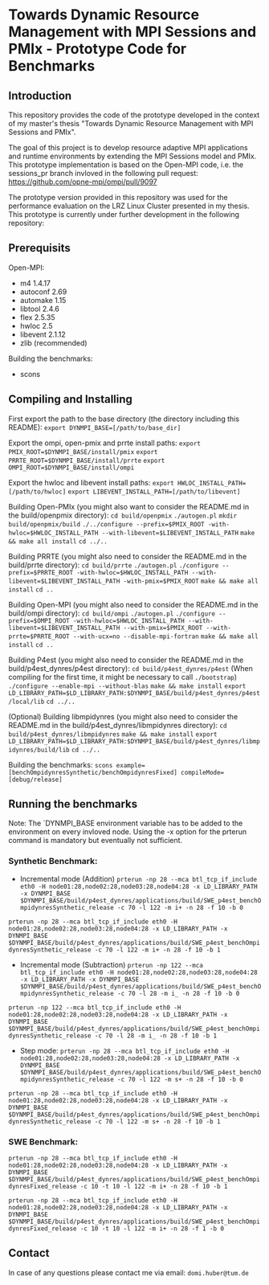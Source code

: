 # Towards Dynamic Resource Management with MPI Sessions and PMIx - Prototype Code for Benchmarks
## Introduction
This repository provides the code of the prototype developed in the context of my master's thesis "Towards Dynamic Resource Management with MPI Sessions and PMIx". 

The goal of this project is to develop resource adaptive MPI applications and runtime environments by extending the MPI Sessions model and PMIx. This prototype implementation is based on the Open-MPI code, i.e. the sessions_pr branch invloved in the following pull request: https://github.com/opne-mpi/ompi/pull/9097  


The prototype version provided in this repository was used for the performance evaluation on the LRZ Linux Cluster presented in my thesis. This prototype is currently under further development in the following repository:

## Prerequisits
Open-MPI:
* m4 1.4.17
* autoconf 2.69
* automake 1.15
* libtool 2.4.6
* flex 2.5.35
* hwloc 2.5
* libevent 2.1.12
* zlib (recommended)

Building the benchmarks:
* scons 

## Compiling and Installing
First export the path to the base directory (the directory including this README):
`export DYNMPI_BASE=[/path/to/base_dir]`

Export the ompi, open-pmix and prrte install paths:
`export PMIX_ROOT=$DYNMPI_BASE/install/pmix`
`export PRRTE_ROOT=$DYNMPI_BASE/install/prrte`
`export OMPI_ROOT=$DYNMPI_BASE/install/ompi`

Export the hwloc and libevent install paths:
`export HWLOC_INSTALL_PATH=[/path/to/hwloc]`
`export LIBEVENT_INSTALL_PATH=[/path/to/libevent]`

Building Open-PMIx (you might also want to consider the README.md in the build/openpmix directory):
`cd build/openpmix`
`./autogen.pl`
`mkdir build/openpmix/build`
`./../configure --prefix=$PMIX_ROOT -with-hwloc=$HWLOC_INSTALL_PATH --with-libevent=$LIBEVENT_INSTALL_PATH`
`make && make all install`
`cd ../..`

Building PRRTE (you might also need to consider the README.md in the build/prrte directory):
`cd build/prrte`
`./autogen.pl`
`./configure --prefix=$PRRTE_ROOT -with-hwloc=$HWLOC_INSTALL_PATH --with-libevent=$LIBEVENT_INSTALL_PATH -with-pmix=$PMIX_ROOT`
`make && make all install`
`cd ..`

Building Open-MPI (you might also need to consider the README.md in the build/ompi directory):
`cd build/ompi`
`./autogen.pl`
`./configure --prefix=$OMPI_ROOT -with-hwloc=$HWLOC_INSTALL_PATH --with-libevent=$LIBEVENT_INSTALL_PATH --with-pmix=$PMIX_ROOT --with-prrte=$PRRTE_ROOT --with-ucx=no --disable-mpi-fortran`
`make && make all install`
`cd ..`

Building P4est (you might also need to consider the README.md in the build/p4est_dynres/p4est directory):
`cd build/p4est_dynres/p4est`
(When compiling for the first time, it might be necessary to call `./bootstrap`)
`./configure --enable-mpi --without-blas`
`make && make install`
`export LD_LIBRARY_PATH=$LD_LIBRARY_PATH:$DYNMPI_BASE/build/p4est_dynres/p4est/local/lib`
`cd ../..`

(Optional) Building libmpidynres (you might also need to consider the README.md in the build/p4est_dynres/libmpidynres directory):
`cd build/p4est_dynres/libmpidynres`
`make && make install`
`export LD_LIBRARY_PATH=$LD_LIBRARY_PATH:$DYNMPI_BASE/build/p4est_dynres/libmpidynres/build/lib`
`cd ../..`

Building the benchmarks:
`scons example=[benchOmpidynresSynthetic/benchOmpidynresFixed] compileMode=[debug/release]`

## Running the benchmarks
Note: The `DYNMPI_BASE environment variable has to be added to the environment on every invloved node. Using the -x option for the prterun command is mandatory but eventually not sufficient.

### Synthetic Benchmark:
* Incremental mode (Addition)
`prterun -np 28 --mca btl_tcp_if_include eth0 -H node01:28,node02:28,node03:28,node04:28 -x LD_LIBRARY_PATH -x DYNMPI_BASE $DYNMPI_BASE/build/p4est_dynres/applications/build/SWE_p4est_benchOmpidynresSynthetic_release -c 70 -l 122 -m i+ -n 28 -f 10 -b 0`

`prterun -np 28 --mca btl_tcp_if_include eth0 -H node01:28,node02:28,node03:28,node04:28 -x LD_LIBRARY_PATH -x DYNMPI_BASE $DYNMPI_BASE/build/p4est_dynres/applications/build/SWE_p4est_benchOmpidynresSynthetic_release -c 70 -l 122 -m i+ -n 28 -f 10 -b 1`

* Incremental mode (Subtraction)
`prterun -np 122 --mca btl_tcp_if_include eth0 -H node01:28,node02:28,node03:28,node04:28 -x LD_LIBRARY_PATH -x DYNMPI_BASE $DYNMPI_BASE/build/p4est_dynres/applications/build/SWE_p4est_benchOmpidynresSynthetic_release -c 70 -l 28 -m i_ -n 28 -f 10 -b 0`

`prterun -np 122 --mca btl_tcp_if_include eth0 -H node01:28,node02:28,node03:28,node04:28 -x LD_LIBRARY_PATH -x DYNMPI_BASE $DYNMPI_BASE/build/p4est_dynres/applications/build/SWE_p4est_benchOmpidynresSynthetic_release -c 70 -l 28 -m i_ -n 28 -f 10 -b 1`


* Step mode:
`prterun -np 28 --mca btl_tcp_if_include eth0 -H node01:28,node02:28,node03:28,node04:28 -x LD_LIBRARY_PATH -x DYNMPI_BASE $DYNMPI_BASE/build/p4est_dynres/applications/build/SWE_p4est_benchOmpidynresSynthetic_release -c 70 -l 122 -m s+ -n 28 -f 10 -b 0`

`prterun -np 28 --mca btl_tcp_if_include eth0 -H node01:28,node02:28,node03:28,node04:28 -x LD_LIBRARY_PATH -x DYNMPI_BASE $DYNMPI_BASE/build/p4est_dynres/applications/build/SWE_p4est_benchOmpidynresSynthetic_release -c 70 -l 122 -m s+ -n 28 -f 10 -b 1`

### SWE Benchmark:
`prterun -np 28 --mca btl_tcp_if_include eth0 -H node01:28,node02:28,node03:28,node04:28 -x LD_LIBRARY_PATH -x DYNMPI_BASE $DYNMPI_BASE/build/p4est_dynres/applications/build/SWE_p4est_benchOmpidynresFixed_release -c 10 -t 10 -l 122 -m i+ -n 28 -f 10 -b 1`

`prterun -np 28 --mca btl_tcp_if_include eth0 -H node01:28,node02:28,node03:28,node04:28 -x LD_LIBRARY_PATH -x DYNMPI_BASE $DYNMPI_BASE/build/p4est_dynres/applications/build/SWE_p4est_benchOmpidynresFixed_release -c 10 -t 10 -l 122 -m i+ -n 28 -f 1 -b 0`

## Contact
In case of any questions please contact me via email: `domi.huber@tum.de`


